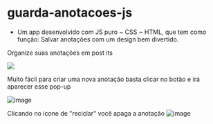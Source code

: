 # guarda-anotacoes-js 
- Um app desenvolvido com JS puro ~ CSS ~ HTML, que tem como função: Salvar anotações com um design bem divertido.

Organize suas anotações em post its

<img src="https://user-images.githubusercontent.com/55797343/119546596-7611e780-bd6a-11eb-916d-f731463f3ce1.png)">

Muito fácil para criar uma nova anotação basta clicar no botão e irá aparecer esse pop-up

![image](https://user-images.githubusercontent.com/55797343/119546734-a0fc3b80-bd6a-11eb-8033-3c92a0efd177.png)


Clicando no icone de "reciclar" você apaga a anotação
![image](https://user-images.githubusercontent.com/55797343/119546950-ddc83280-bd6a-11eb-841b-87da8a33b5e8.png)

